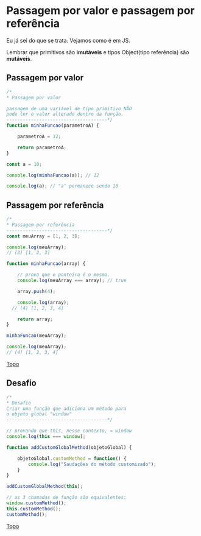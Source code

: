 # Passagem por valor e passagem por referência

Eu já sei do que se trata. Vejamos como é em JS.

Lembrar que primitivos são **imutáveis** e tipos Object(tipo referência) são **mutáveis**.

## Passagem por valor

```js
/*
* Passagem por valor

passagem de uma variável de tipo primitivo NÃO
pode ter o valor alterado dentro da função.
-------------------------------------*/
function minhaFuncao(parametroA) {

	parametroA = 12;

	return parametroA;
}

const a = 10;

console.log(minhaFuncao(a)); // 12

console.log(a); // "a" permanece sendo 10
```

## Passagem por referência

```js
/*
* Passagem por referência
-------------------------------------*/
const meuArray = [1, 2, 3];

console.log(meuArray);
// (3) [1, 2, 3]

function minhaFuncao(array) {

	// prova que o ponteiro é o mesmo.
	console.log(meuArray === array); // true

	array.push(4);

	console.log(array);
  // (4) [1, 2, 3, 4]

	return array;
}

minhaFuncao(meuArray);

console.log(meuArray);
// (4) [1, 2, 3, 4]
```

[Topo](#passagem-por-valor-e-passagem-por-referência)

## Desafio

```js
/*
* Desafio
Criar uma função que adiciona um método para
o objeto global "window"
-------------------------------------*/

// provando que this, nesse contexto, = window
console.log(this === window);

function addCustomGlobalMethod(objetoGlobal) {

	objetoGlobal.customMethod = function() {
		console.log("Saudações do método customizado");
	}
}

addCustomGlobalMethod(this);

// as 3 chamadas de função são equivalentes:
window.customMethod();
this.customMethod();
customMethod();
```

[Topo](#passagem-por-valor-e-passagem-por-referência)
